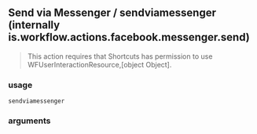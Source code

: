 
## Send via Messenger / sendviamessenger (internally is.workflow.actions.facebook.messenger.send)


> This action requires that Shortcuts has permission to use WFUserInteractionResource,[object Object].

### usage
`sendviamessenger `

### arguments

